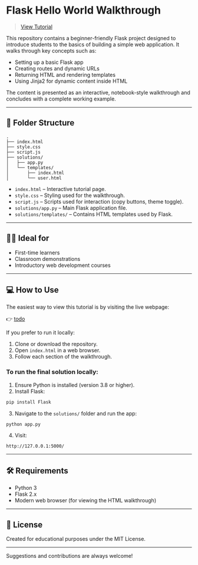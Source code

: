 # Flask Hello World Walkthrough

> [View Tutorial](TODO)

This repository contains a beginner-friendly Flask project designed to introduce students to the basics of building a simple web application. It walks through key concepts such as:

- Setting up a basic Flask app
- Creating routes and dynamic URLs
- Returning HTML and rendering templates
- Using Jinja2 for dynamic content inside HTML

The content is presented as an interactive, notebook-style walkthrough and concludes with a complete working example.

---

## 📂 Folder Structure

```
.
├── index.html
├── style.css
├── script.js
├── solutions/
│   ├── app.py
│   └── templates/
│       ├── index.html
│       └── user.html
```

- `index.html` – Interactive tutorial page.
- `style.css` – Styling used for the walkthrough.
- `script.js` – Scripts used for interaction (copy buttons, theme toggle).
- `solutions/app.py` – Main Flask application file.
- `solutions/templates/` – Contains HTML templates used by Flask.

---

## 🧑‍💻 Ideal for

- First-time learners
- Classroom demonstrations
- Introductory web development courses

---

## 💻 How to Use

The easiest way to view this tutorial is by visiting the live webpage:

👉 [todo](todo)

If you prefer to run it locally:

1. Clone or download the repository.
2. Open `index.html` in a web browser.
3. Follow each section of the walkthrough.

### To run the final solution locally:

1. Ensure Python is installed (version 3.8 or higher).
2. Install Flask:

```bash
pip install Flask
```

3. Navigate to the `solutions/` folder and run the app:

```bash
python app.py
```

4. Visit:

```
http://127.0.0.1:5000/
```

---

## 🛠 Requirements

- Python 3
- Flask 2.x
- Modern web browser (for viewing the HTML walkthrough)

---

## 📄 License

Created for educational purposes under the MIT License.

---

Suggestions and contributions are always welcome!
